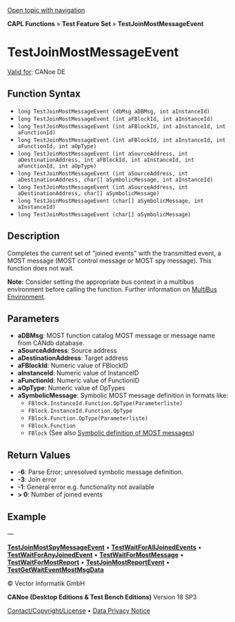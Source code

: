 [Open topic with navigation](../../../../../CANoeDEFamily.htm#Topics/CAPLFunctions/Test/Functions/CAPLfunctionTestJoinMostMessageEvent.md)

**CAPL Functions** » **Test Feature Set** » **TestJoinMostMessageEvent**

# TestJoinMostMessageEvent

[Valid for](../../../Shared/FeatureAvailability.md): CANoe DE

## Function Syntax

- `long TestJoinMostMessageEvent (dbMsg aDBMsg, int aInstanceId)`
- `long TestJoinMostMessageEvent (int aFBlockId, int aInstanceId)`
- `long TestJoinMostMessageEvent (int aFBlockId, int aInstanceId, int aFunctionId)`
- `long TestJoinMostMessageEvent (int aFBlockId, int aInstanceId, int aFunctionId, int aOpType)`
- `long TestJoinMostMessageEvent (int aSourceAddress, int aDestinationAddress, int aFBlockId, int aInstanceId, int aFunctionId, int aOpType)`
- `long TestJoinMostMessageEvent (int aSourceAddress, int aDestinationAddress, char[] aSymbolicMessage, int aInstanceId)`
- `long TestJoinMostMessageEvent (int aSourceAddress, int aDestinationAddress, char[] aSymbolicMessage)`
- `long TestJoinMostMessageEvent (char[] aSymbolicMessage, int aInstanceId)`
- `long TestJoinMostMessageEvent (char[] aSymbolicMessage)`

## Description

Completes the current set of "joined events" with the transmitted event, a MOST message (MOST control message or MOST spy message). This function does not wait.

**Note:** Consider setting the appropriate bus context in a multibus environment before calling the function. Further information on [MultiBus Environment](../../../Shared/CAPL/General/TestMultiBusEnvironment.md).

## Parameters

- **aDBMsg**: MOST function catalog MOST message or message name from CANdb database.
- **aSourceAddress**: Source address
- **aDestinationAddress**: Target address
- **aFBlockId**: Numeric value of FBlockID
- **aInstanceId**: Numeric value of InstanceID
- **aFunctionId**: Numeric value of FunctionID
- **aOpType**: Numeric value of OpTypes
- **aSymbolicMessage**: Symbolic MOST message definition in formats like:
  - `FBlock.InstanceId.Function.OpType(Parameterliste)`
  - `FBlock.InstanceId.Function.OpType`
  - `FBlock.Function.OpType(Parameterliste)`
  - `FBlock.Function`
  - `FBlock`
  (See also [Symbolic definition of MOST messages](../CAPLfunctionsTFSSymbolicMessageDefinition.md))

## Return Values

- **-6**: Parse Error; unresolved symbolic message definition.
- **-3**: Join error
- **-1**: General error e.g. functionality not available
- **> 0**: Number of joined events

## Example

—

[**TestJoinMostSpyMessageEvent**](CAPLfunctionTestJoinMostSpyMessageEvent.md) • [**TestWaitForAllJoinedEvents**](CAPLfunctionTestWaitForAllJoinedEvents.md) • [**TestWaitForAnyJoinedEvent**](CAPLfunctionTestWaitForAnyJoinedEvent.md) • [**TestWaitForMostMessage**](CAPLfunctionTestWaitForMostMessage.md) • [**TestWaitForMostReport**](CAPLfunctionTestWaitForMostReport.md) • [**TestJoinMostReportEvent**](CAPLfunctionTestJoinMostReportEvent.md) • [**TestGetWaitEventMostMsgData**](CAPLfunctionTestGetWaitEventMostMsgData.md)

© Vector Informatik GmbH

**CANoe (Desktop Editions & Test Bench Editions)** Version 18 SP3

[Contact/Copyright/License](../../../Shared/ContactCopyrightLicense.md) • [Data Privacy Notice](https://www.vector.com/int/en/company/get-info/privacy-policy/)